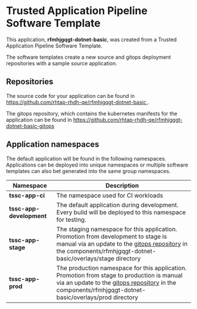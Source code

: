 # Trusted Application Pipeline Software Template

This application, **rfmhjgqgt-dotnet-basic**, was created from a Trusted Application Pipeline Software Template.

The software templates create a new source and gitops deployment repositories with a sample source application. 

## Repositories

The source code for your application can be found in [https://github.com/rhtap-rhdh-qe/rfmhjgqgt-dotnet-basic ](https://github.com/rhtap-rhdh-qe/rfmhjgqgt-dotnet-basic ).
 
The gitops repository, which contains the kubernetes manifests for the application can be found in 
[https://github.com/rhtap-rhdh-qe/rfmhjgqgt-dotnet-basic-gitops ](https://github.com/rhtap-rhdh-qe/rfmhjgqgt-dotnet-basic-gitops ) 

## Application namespaces 

The default application will be found in the following namespaces. Applications can be deployed into unique namespaces or multiple software templates can also bet generated into the same group namespaces.  

|  Namespace   |  Description   |  
| -------- | -------- |
| **tssc-app-ci** | The namespace used for CI workloads |
| **tssc-app-development** | The default application during development. Every build will be deployed to this namespace for testing. |
| **tssc-app-stage** | The staging namespace for this application. Promotion from development to stage is manual via an update to the [gitops repository](https://github.com/rhtap-rhdh-qe/rfmhjgqgt-dotnet-basic-gitops ) in the components/rfmhjgqgt-dotnet-basic/overlays/stage directory |
| **tssc-app-prod** | The production namespace for this application. Promotion from stage to production is manual via an update to the [gitops repository](https://github.com/rhtap-rhdh-qe/rfmhjgqgt-dotnet-basic-gitops ) in the components/rfmhjgqgt-dotnet-basic/overlays/prod directory |